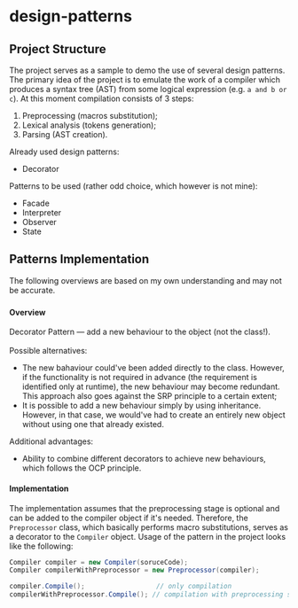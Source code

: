 # design-patterns

## Project Structure
The project serves as a sample to demo the use of several design patterns. The primary idea of the project is to emulate the work of a compiler which produces a syntax tree (AST) from some logical expression (e.g. `a and b or c`). At this moment compilation consists of 3 steps:
  1. Preprocessing (macros substitution);
  2. Lexical analysis (tokens generation);
  3. Parsing (AST creation).

<!-- -->

Already used design patterns:
- Decorator

<!-- -->

Patterns to be used (rather odd choice, which however is not mine):
- Facade
- Interpreter
- Observer
- State

## Patterns Implementation
The following overviews are based on my own understanding and may not be accurate.

### 
#### Overview
Decorator Pattern — add a new behaviour to the object (not the class!). \
\
Possible alternatives:
- The new bahaviour could've been added directly to the class. However, if the functionality is not required in advance (the requirement is identified only at runtime), the new behaviour may become redundant. This approach also goes against the SRP principle to a certain extent;
- It is possible to add a new behaviour simply by using inheritance. However, in that case, we would've had to create an entirely new object without using one that already existed.

Additional advantages:
- Ability to combine different decorators to achieve new behaviours, which follows the OCP principle.

#### Implementation
The implementation assumes that the preprocessing stage is optional and can be added to the compiler object if it's needed. Therefore, the `Preprocessor` class, which basically performs macro substitutions, serves as a decorator to the `Compiler` object. Usage of the pattern in the project looks like the following:
```cs
Compiler compiler = new Compiler(soruceCode);
Compiler compilerWithPreprocessor = new Preprocessor(compiler);

compiler.Compile();                  // only compilation
compilerWithPreprocessor.Compile(); // compilation with preprocessing stage
```
